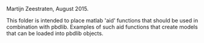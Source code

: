 Martijn Zeestraten, August 2015.

This folder is intended to place matlab 'aid' functions that should be used
in combination with pbdlib. Examples of such aid functions that create models that can be loaded
into pbdlib objects.
